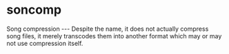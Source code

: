 # soncomp
Song compression --- Despite the name, it does not actually compress song files, it merely transcodes them into another format which may or may not use compression itself.
